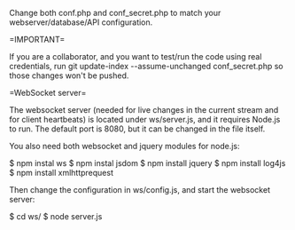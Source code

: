 Change both conf.php and conf_secret.php to match your webserver/database/API configuration.

=IMPORTANT=

If you are a collaborator, and you want to test/run the code using real credentials, run git update-index --assume-unchanged conf_secret.php so those changes won't be pushed.

=WebSocket server=

The websocket server (needed for live changes in the current stream and for client heartbeats) is located under ws/server.js, and it requires Node.js to run. The default port is 8080, but it can be changed in the file itself.

You also need both websocket and jquery modules for node.js:

$ npm instal ws
$ npm instal jsdom
$ npm install jquery
$ npm install log4js
$ npm install xmlhttprequest

Then change the configuration in ws/config.js, and start the websocket server:

$ cd ws/
$ node server.js

